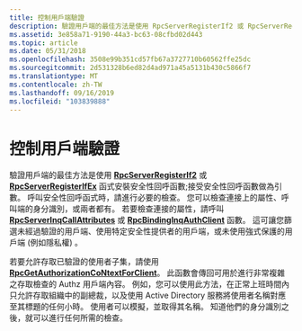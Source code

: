 ```yaml
---
title: 控制用戶端驗證
description: 驗證用戶端的最佳方法是使用 RpcServerRegisterIf2 或 RpcServerRegisterIfEx 函式安裝安全性回呼函數;接受安全性回呼函數做為引數。
ms.assetid: 3e858a71-9190-44a3-bc63-08cfbd02d443
ms.topic: article
ms.date: 05/31/2018
ms.openlocfilehash: 3508e99b351cd57fb67a3727710b60562ffe25dc
ms.sourcegitcommit: 2d531328b6ed82d4ad971a45a5131b430c5866f7
ms.translationtype: MT
ms.contentlocale: zh-TW
ms.lasthandoff: 09/16/2019
ms.locfileid: "103839888"
---
```

# <a name="controlling-client-authentication"></a>控制用戶端驗證

驗證用戶端的最佳方法是使用 [**RpcServerRegisterIf2**](/windows/desktop/api/Rpcdce/nf-rpcdce-rpcserverregisterif2) 或 [**RpcServerRegisterIfEx**](/windows/desktop/api/Rpcdce/nf-rpcdce-rpcserverregisterifex) 函式安裝安全性回呼函數;接受安全性回呼函數做為引數。 呼叫安全性回呼函式時，請進行必要的檢查。 您可以檢查連接上的屬性、呼叫端的身分識別，或兩者都有。 若要檢查連接的屬性，請呼叫 [**RpcServerInqCallAttributes**](/windows/desktop/api/Rpcasync/nf-rpcasync-rpcserverinqcallattributesa) 或 [**RpcBindingInqAuthClient**](/windows/desktop/api/Rpcdce/nf-rpcdce-rpcbindinginqauthclient) 函數。 這可讓您篩選未經過驗證的用戶端、使用特定安全性提供者的用戶端，或未使用強式保護的用戶端 (例如隱私權) 。

若要允許存取已驗證的使用者子集，請使用 [**RpcGetAuthorizationCoNtextForClient**](/windows/desktop/api/Rpcasync/nf-rpcasync-rpcgetauthorizationcontextforclient)。 此函數會傳回可用於進行非常複雜之存取檢查的 Authz 用戶端內容。 例如，您可以使用此方法，在正常上班時間內只允許存取組織中的副總裁，以及使用 Active Directory 服務將使用者名稱對應至其標題的任何小時。 使用者可以模擬，並取得其名稱。 知道他們的身分識別之後，就可以進行任何所需的檢查。

 

 




